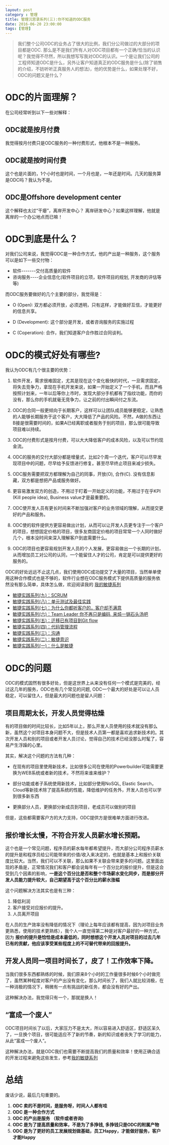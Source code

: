 ```yaml
---
layout: post
category : 管理
title: 管理沉思录系列(三):你不知道的ODC服务
date: 2016-06-20 23:00:00
tags: [管理]
---
```




> 我们整个公司ODC的业务占了很大的比例，我们分公司做过的大部分的项目都是ODC. 那么是不是我们所有人对ODC项目都有一个正确/恰当的认识呢？我觉得不尽然，所以我想写写我对ODC的认识。一个是让我们公司的工程师知道ODC是什么，另外让客户知道真正的ODC服务是什么(除了销售的介绍，不妨听听正真服务人的想法)，他的优势是什么，如果处理不好，ODC的问题又是什么？

# ODC的片面理解？

在公司经常听到以下一些对解释：

## ODC就是按月付费
我觉得按月付费只是ODC服务的一种付费形式，他根本不是一种服务。

## ODC就是按时间付费
这个也是片面的，1个小时也是时间，一个月也是，一年还是时间。几天的服务算是ODC吗？我认为不是。

## ODC是Offshore development center
这个解释也太过“干瘪”，离岸开发中心？ 离岸研发中心？如果这样理解，他就是离岸的一个办公地点而已嘛！

# ODC到底是什么？

对我们公司来说，我觉得ODC是一种合作方式，他的产出是一种服务，这个服务可以是如下一些交付物：

* 软件-------交付高质量的软件
* 咨询服务----企业信息化(软件项目的立项，软件项目的规划, 开发商的评估等等)

而ODC服务要做好的几个主要的部分，我觉得是：

* O (Open): 双方都必须开放，必须透明，只有这样，才能做好互信，才能更好的信息共享。

* D (Development): 这个部分是开发，或者咨询服务的实施过程

* C (Coperation): 合作，我们知道客户合作胜过合同谈判。

# ODC的模式好处有哪些?

我认为ODC有几个很主要的优势：

1. 软件开发，需求很难固定，尤其是现在这个变化极快的时代，一旦需求固定，将失去竞争力，拿现在手机开发来说，如果一开始定义了一个手机，而且严格按照计划来，一年以后等你上市时，发现大部分手机都有了指纹功能，而你的没有，那么你的手机就毫无竞争力，让之前的付出瞬间付之东流。

2. ODC的合同一般更倾向于长期客户，这样可以让团队成员能够更稳定，让熟悉的人能够长期服务于这个客户，大大降低了产品的风险。不然，A做的东西让B接是很需要时间的，如果A已经离职或者服务于别的项目，那么很可能导致项目难以持续。

3. ODC的付费形式是按月付费，可以大大降低客户的成本风险，以及可以节约现金流。

4. ODC的服务的交付大部分都是增量式，比如2个周一个迭代，客户可以尽早发现项目中的问题，尽早给予反馈进行修复。甚至尽早终止项目来减少损失。

5. ODC服务需要把双方都理解为自己的同事，开放(O), 合作(C). 没有信息影藏，双方都是想把产品或服务做好。

6. 更容易激发双方的创造，不用过于盯着一开始定义的功能，不用过于在乎KPI (Kill people idea), Business value才是最重要的。

7. ODC使开发人员有更长时间来不断加强对客户的业务领域的理解，从而提交更好的产品和服务。

8. ODC使的软件提供方更容易做出计划，从而可以让开发人员更专注于一个客户的项目，想想固定价格的项目，很多友商固定价格的项目常常一个人同时做好几个，根本没时间来深入理解客户到底需要什么。

9. ODC的项目也更容易规划开发人员的个人发展，更容易做出一个长期的计划，从而增加员工对公司的认同，一个能留住人才的公司，肯定是可以提供更好的服务的。


ODC的好处远远不止这几点，我们使用ODC成功提交了大量的项目，当然单单使用这种合作模式也是不够的，软件行业想在ODC服务模式下提供高质量的服务依然没有那么简单，具体怎么做，欢迎阅读我的 [我的敏捷系列](http://deshui.wang/categories.html#敏捷-ref)

* [敏捷实践系列(九)：SCRUM](http://deshui.wang/%E6%95%8F%E6%8D%B7/2016/06/01/scrum-training)
* [敏捷实践系列(八)：单元测试及最佳实践](http://deshui.wang/%E6%95%8F%E6%8D%B7/2016/01/06/unit-test-best-practices)
* [敏捷实践系列(七)：为什么你都听客户的，客户却不满意](http://deshui.wang/%E6%95%8F%E6%8D%B7/2016/01/01/why-fully-follow-customer-is-wrong)
* [敏捷实践系列(六)：Team Leader 你不再只是编码, 来炖一锅石头汤吧](http://deshui.wang/%E6%95%8F%E6%8D%B7/2015/12/30/team-leader-should-not-only-coding)
* [敏捷实践系列(五)：迁移已有项目到Git flow](http://deshui.wang/%E6%95%8F%E6%8D%B7/2015/11/05/agile-gif-flow-practice)
* [敏捷实践系列(四)：代码管理流程](http://deshui.wang/%E6%95%8F%E6%8D%B7/2015/10/27/sourcecode-management)
* [敏捷实践系列(三)：沟通](http://deshui.wang/%E6%95%8F%E6%8D%B7/2015/10/26/agile-communication)
* [敏捷实践系列(二)：敏捷意识](http://deshui.wang/%E6%95%8F%E6%8D%B7/2015/09/28/agile-mindset)
* [敏捷实践系列(一)：什么是敏捷](http://deshui.wang/%E6%95%8F%E6%8D%B7/2015/09/18/what-is-agile)

# ODC的问题

ODC的模式固然有很多好处，但是这世界上从来没有任何一个模式是完美的，经过这几年的服务，ODC也有几个常见的问题, ODC一个最大的好处是可以让人员稳定，可以留住人，但是最大的问题也是留人问题：

## 项目周期太长，开发人员觉得枯燥

有的项目做的时间比较长，比如5年以上，那么开发人员使用的技术就没有那么新，虽然这个对项目本身问题不大，但是技术人员第一都是喜欢追求新技术的。其次开发人员和别的项目或者开发人员讨论，觉得自己的技术已经没那么时髦了，容易产生浮躁的心里。

其实，解决这个问题的方法有几种：

* 在现有的项目里使用新技术，比如很多公司在使用的Powerbuilder可能需要更换为WEB系统或者新的技术，不然将来谁来维护？

* 部分功能或者子系统使用新技术，比如部分使用NoSQL, Elastic Search，Cloud等新技术除了提高系统的性能，降低维护的任务外，开发人员也可以学到很多新东西

* 更换部分人员，更换部分新成员到项目，老成员可以做别的项目

但是，这些都需要客户方的大力支持，ODC提供方是很难单方面进行改进。

## 报价增长太慢，不符合开发人员薪水增长预期。

这个也是一个常见问题，程序员的薪水每年都希望提升，而大部分公司程序员薪水的提升是和程序员给公司能带来的价值/收入来决定的，也就是基本上和报价关联度比较大。当然，我们可以不关联，那么如果不关联会带来更多的问题。这里面出现的矛盾是，正常情况我们和客户都会说每年有一个百分比的报价提升，但是这会受到几个因素的影响，**一是这个百分比是否和整个市场薪水变化同步，而是部分开发人员能力提升较大，自己期望高于这个百分比的薪水涨幅**

这个问题解决方法其实也是有三种：

1. 降低利润
2. 客户接受对应报价的提升。
3. 人员离开项目

在人员的生产效率没有降低的情况下（理论上每年应该都有提高，因为对项目业务更熟悉，使用的技术更熟练），我个人一直觉得第二种是对客户最好的一种方式，因为 **报价的提升是恰恰是成本最低的，同时想想这个开发人员对项目的过去几年已有的贡献，他应该享受某些程度上的不可替代带来的回报提升。**

## 开发人员同一项目时间长了，皮了！工作效率下降。

当我们很多东西都熟练的时候，我们原来8个小时的工作量很多时候6个小时做完了，虽然某种程度对客户的产出没有变化，那么时间长了，我们人就比较消极，在一种消极的情况下，稍微有一点有挑战的新任务，都会没有好的产出。

这种解决办法，我觉得只有一个，那就是换人！

## “富成一个废人”

ODC项目时间长了以后，大家压力不是太大，所以容易进入舒适区，舒适区呆久了，一旦换个项目，很可能适应不了新的节奏，新的知识或者丧失了学习的能力，从此“富成一个废人”。

这种解决办法，就是ODC我们也需要不断提高我们的质量和效率！使用正确合适的开发过程来避免这些发生，参考[我的敏捷系列](http://deshui.wang/categories.html#敏捷-ref)

# 总结

废话少说，最后几句重要的。

1. **ODC 卖的不是时间，是服务呀，时间人人都有哇**
2. **ODC 是一种合作方式**
3. **ODC 的产出是服务 （软件或者咨询)**
4. **ODC 是为了提高质量和效率，不是为了多挣钱, 多挣钱只是ODC的附属产物**
5. **ODC 是为了更好的员工发展规划做基础，员工Happy，才能做好服务，客户才能Happy**












